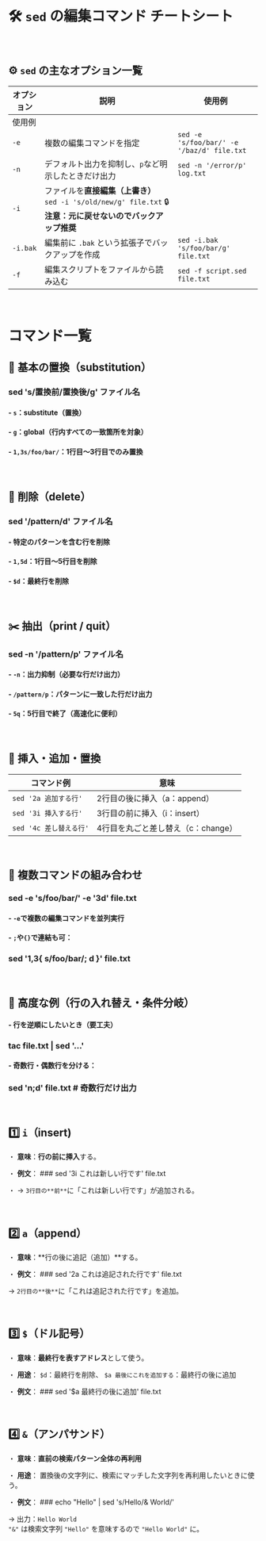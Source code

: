 # 🛠️ `sed` の編集コマンド チートシート

<br>


## ⚙️ `sed` の主なオプション一覧

| オプション | 説明 | 使用例 |
|---|---|---|
| 使用例 | 
| `-e` | 複数の編集コマンドを指定 | `sed -e 's/foo/bar/' -e '/baz/d' file.txt` |
| `-n` | デフォルト出力を抑制し、`p`など明示したときだけ出力 | `sed -n '/error/p' log.txt` |
| `-i` |ファイルを**直接編集（上書き）**  `sed -i 's/old/new/g' file.txt`  🔒 **注意：元に戻せないのでバックアップ推奨** |
| `-i.bak` | 編集前に `.bak` という拡張子でバックアップを作成 | `sed -i.bak 's/foo/bar/g' file.txt` |
| `-f` | 編集スクリプトをファイルから読み込む | `sed -f script.sed file.txt` |


<br>

# コマンド一覧

## 🎯 基本の置換（substitution）

### sed 's/置換前/置換後/g' ファイル名

#### -   `s`：substitute（置換）
#### -   `g`：global（行内すべての一致箇所を対象）
#### -   `1,3s/foo/bar/`：1行目～3行目でのみ置換


<br>



## 🧹 削除（delete）

### sed '/pattern/d' ファイル名

#### -   特定のパターンを含む行を削除
#### -   `1,5d`：1行目～5行目を削除
#### -   `$d`：最終行を削除


<br>


## ✂️ 抽出（print / quit）

### sed -n '/pattern/p' ファイル名

#### -   `-n`：出力抑制（必要な行だけ出力）
#### -   `/pattern/p`：パターンに一致した行だけ出力
#### -   `5q`：5行目で終了（高速化に便利）


<br>



## 🧬 挿入・追加・置換

| コマンド例 | 意味 |
|---|---|
| `sed '2a 追加する行'` | 2行目の後に挿入（a：append） |
| `sed '3i 挿入する行'` | 3行目の前に挿入（i：insert） |
| `sed '4c 差し替える行'` | 4行目を丸ごと差し替え（c：change）|


<br>



## 🔄 複数コマンドの組み合わせ

### sed -e 's/foo/bar/' -e '3d' file.txt

#### -   `-e`で複数の編集コマンドを並列実行
#### -   `;`や`{}`で連結も可：

### sed '1,3{ s/foo/bar/; d }' file.txt


<br>


## 📌 高度な例（行の入れ替え・条件分岐）

#### -   行を逆順にしたいとき（要工夫）

### tac file.txt | sed '...'

#### -   奇数行・偶数行を分ける：

### sed 'n;d' file.txt # 奇数行だけ出力

<br>

## 1️⃣ `i`（insert)

 ・   **意味**：**行の前に挿入**する。

 ・  **例文**： ### sed '3i これは新しい行です' file.txt
 
 ・  → `3行目の**前**`に「これは新しい行です」が追加される。


<br>


## 2️⃣ `a`（append）

  ・   **意味**：**行の後に追記（追加）**する。
   
  ・  **例文**： ### sed '2a これは追記された行です' file.txt
   
   → `2行目の**後**`に「これは追記された行です」を追加。

<br>


## 3️⃣ `$`（ドル記号）

  ・ **意味**：**最終行を表すアドレス**として使う。
   
  ・ **用途**： `$d`：最終行を削除、  `$a 最後にこれを追加する`：最終行の後に追加
   
  ・ **例文**： ### sed '$a 最終行の後に追加' file.txt


<br>


## 4️⃣ `&`（アンパサンド）

 ・  **意味**：**直前の検索パターン全体の再利用**
 
 ・  **用途**： 置換後の文字列に、検索にマッチした文字列を再利用したいときに使う。

 ・  **例文**： ### echo "Hello" | sed 's/Hello/& World/'

   → 出力：`Hello World`  
    `"&"` は検索文字列 `"Hello"` を意味するので `"Hello World"` に。
